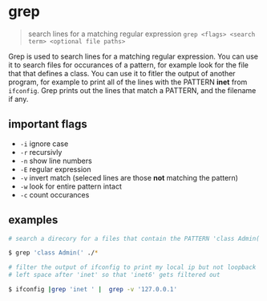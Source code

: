 # grep
> search lines for a matching regular expression
`grep <flags> <search term> <optional file paths>`

Grep is used to search lines for a matching regular expression. You can use it to search files for occurances of a pattern, for example look for the file that that defines a class. You can use it to fitler the output of another program, for example to print all of the lines with the PATTERN **inet** from `ifconfig`. Grep prints out the lines that match a PATTERN, and the filename if any.

## important flags
* `-i` ignore case
* `-r` recursivly
* `-n` show line numbers
* `-E` regular expression
* `-v` invert match (seleced lines are those **not** matching the pattern)
* `-w` look for entire pattern intact
* `-c` count occurances

## examples
``` sh
# search a direcory for a files that contain the PATTERN 'class Admin('

$ grep 'class Admin(' ./*
```
``` sh
# filter the output of ifconfig to print my local ip but not loopback
# left space after 'inet' so that 'inet6' gets filtered out

$ ifconfig |grep 'inet ' |  grep -v '127.0.0.1'
```


